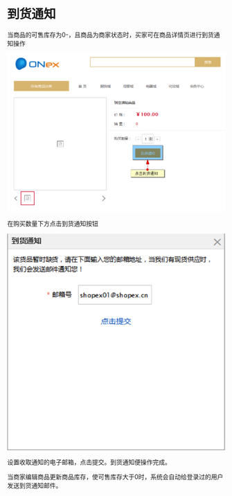 # 到货通知

当商品的可售库存为0-，且商品为商家状态时，买家可在商品详情页进行到货通知操作

![](images/270.png)

在购买数量下方点击到货通知按钮

![](images/271.png)

设置收取通知的电子邮箱，点击提交。到货通知便操作完成。

当商家编辑商品更新商品库存，使可售库存大于0时，系统会自动给登录过的用户发送到货通知邮件。
